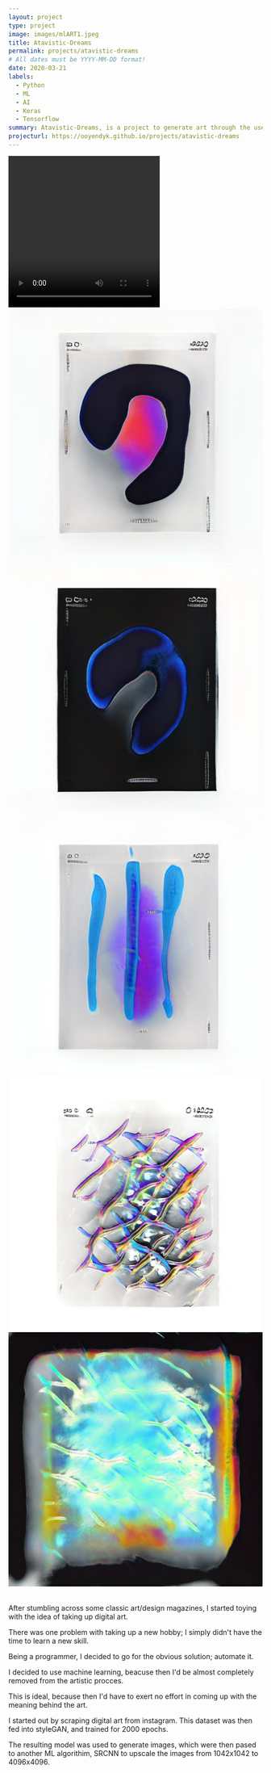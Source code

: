 ```yaml
---
layout: project
type: project
image: images/mlART1.jpeg
title: Atavistic-Dreams
permalink: projects/atavistic-dreams
# All dates must be YYYY-MM-DD format!
date: 2020-03-21
labels:
  - Python
  - ML
  - AI
  - Keras
  - Tensorflow
summary: Atavistic-Dreams, is a project to generate art through the use of machine learning.
projecturl: https://ooyendyk.github.io/projects/atavistic-dreams
---
```



<video width="300" height="300" controls><source src="../images/mlART0.mp4" type="video/mlART0.mp4"></video>
<img class="ui medium center floated rounded image" src="../images/mlART1.jpeg">
<img class="ui medium right floated rounded image" src="../images/mlART2.jpeg">
<img class="ui medium left floated rounded image" src="../images/mlART3.jpeg">
<img class="ui medium center floated rounded image" src="../images/mlART4.jpeg">
<img class="ui medium right floated rounded image" src="../images/mlART5.jpeg">
<br />
<br />

<p>After stumbling across some classic art/design magazines, I started toying with the idea of taking up digital art.</p>

There was one problem with taking up a new hobby; I simply didn't have the time to learn a new skill.

Being a programmer, I decided to go for the obvious solution; automate it.

I decided to use machine learning, beacuse then I'd be almost completely removed from the artistic procces.

This is ideal, because then I'd have to exert no effort in coming up with the meaning behind the art.

I started out by scraping digital art from instagram. This dataset was then fed into styleGAN, and trained for 2000 epochs.

The resulting model was used to generate images, which were then pased to another ML algorithim,
SRCNN to upscale the images from 1042x1042 to 4096x4096.

